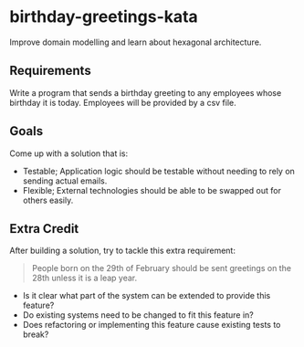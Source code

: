 # birthday-greetings-kata
Improve domain modelling and learn about hexagonal architecture.

## Requirements
Write a program that sends a birthday greeting to any employees whose birthday it is today. Employees will be provided by a csv file.

## Goals
Come up with a solution that is:
- Testable; Application logic should be testable without needing to rely on sending actual emails.
- Flexible; External technologies should be able to be swapped out for others easily.

## Extra Credit
After building a solution, try to tackle this extra requirement:

>People born on the 29th of February should be sent greetings on the 28th unless it is a leap year.

- Is it clear what part of the system can be extended to provide this feature?
- Do existing systems need to be changed to fit this feature in?
- Does refactoring or implementing this feature cause existing tests to break?